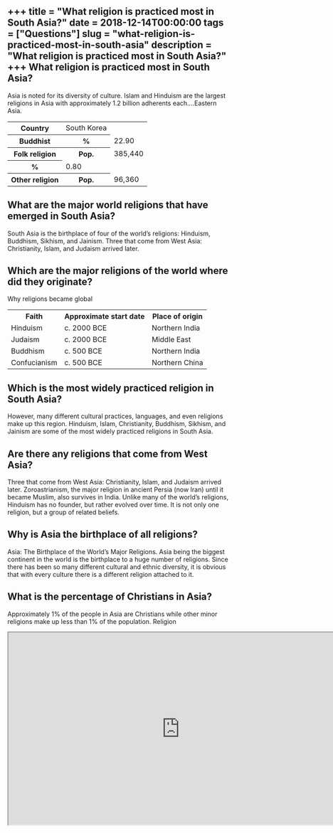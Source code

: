 +++
title = "What religion is practiced most in South Asia?"
date = 2018-12-14T00:00:00
tags = ["Questions"]
slug = "what-religion-is-practiced-most-in-south-asia"
description = "What religion is practiced most in South Asia?"
+++
What religion is practiced most in South Asia?
----------------------------------------------

Asia is noted for its diversity of culture. Islam and Hinduism are the largest religions in Asia with approximately 1.2 billion adherents each….Eastern Asia.

<table><tr><th>Country</th><td>South Korea</td></tr><tr><th>Buddhist</th><th>%</th><td>22.90</td></tr><tr><th>Folk religion</th><th>Pop.</th><td>385,440</td></tr><tr><th>%</th><td>0.80</td></tr><tr><th>Other religion</th><th>Pop.</th><td>96,360</td></tr></table>

What are the major world religions that have emerged in South Asia?
-------------------------------------------------------------------

South Asia is the birthplace of four of the world’s religions: Hinduism, Buddhism, Sikhism, and Jainism. Three that come from West Asia: Christianity, Islam, and Judaism arrived later.

Which are the major religions of the world where did they originate?
--------------------------------------------------------------------

Why religions became global

<table><tr><th>Faith</th><th>Approximate start date</th><th>Place of origin</th></tr><tr><td>Hinduism</td><td>c. 2000 BCE</td><td>Northern India</td></tr><tr><td>Judaism</td><td>c. 2000 BCE</td><td>Middle East</td></tr><tr><td>Buddhism</td><td>c. 500 BCE</td><td>Northern India</td></tr><tr><td>Confucianism</td><td>c. 500 BCE</td><td>Northern China</td></tr></table>

Which is the most widely practiced religion in South Asia?
----------------------------------------------------------

However, many different cultural practices, languages, and even religions make up this region. Hinduism, Islam, Christianity, Buddhism, Sikhism, and Jainism are some of the most widely practiced religions in South Asia.

Are there any religions that come from West Asia?
-------------------------------------------------

Three that come from West Asia: Christianity, Islam, and Judaism arrived later. Zoroastrianism, the major religion in ancient Persia (now Iran) until it became Muslim, also survives in India. Unlike many of the world’s religions, Hinduism has no founder, but rather evolved over time. It is not only one religion, but a group of related beliefs.

Why is Asia the birthplace of all religions?
--------------------------------------------

Asia: The Birthplace of the World’s Major Religions. Asia being the biggest continent in the world is the birthplace to a huge number of religions. Since there has been so many different cultural and ethnic diversity, it is obvious that with every culture there is a different religion attached to it.

What is the percentage of Christians in Asia?
---------------------------------------------

Approximately 1% of the people in Asia are Christians while other minor religions make up less than 1% of the population. Religion

<iframe allow="accelerometer; autoplay; clipboard-write; encrypted-media; gyroscope; picture-in-picture" allowfullscreen="" class="__youtube_prefs__  epyt-is-override  no-lazyload" data-no-lazy="1" data-origheight="433" data-origwidth="770" data-skipgform_ajax_framebjll="" height="433" id="_ytid_14246" loading="lazy" src="https://www.youtube.com/embed/AvFl6UBZLv4?enablejsapi=1&autoplay=0&cc_load_policy=0&cc_lang_pref=&iv_load_policy=1&loop=0&modestbranding=0&rel=1&fs=1&playsinline=0&autohide=2&theme=dark&color=red&controls=1&" title="YouTube player" width="770"></iframe>